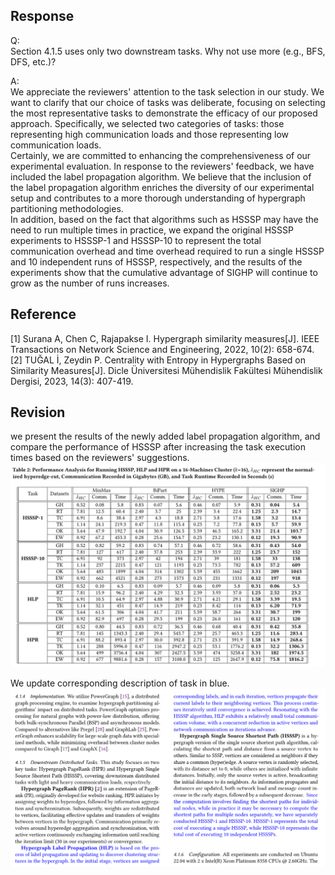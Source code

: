 ## Response
Q:  
Section 4.1.5 uses only two downstream tasks. Why not use more (e.g., BFS, DFS, etc.)?

A:  
We appreciate the reviewers' attention to the task selection in our study. We want to clarify that our choice of tasks was deliberate, focusing on selecting the most representative tasks to demonstrate the efficacy of our proposed approach. Specifically, we selected two categories of tasks: those representing high communication loads and those representing low communication loads.  
Certainly, we are committed to enhancing the comprehensiveness of our experimental evaluation. In response to the reviewers' feedback, we have included the label propagation algorithm. We believe that the inclusion of the label propagation algorithm enriches the diversity of our experimental setup and contributes to a more thorough understanding of hypergraph partitioning methodologies.  
In addition, based on the fact that algorithms such as HSSSP may have the need to run multiple times in practice, we expand the original HSSSP experiments to HSSSP-1 and HSSSP-10 to represent the total communication overhead and time overhead required to run a single HSSSP and 10 independent runs of HSSSP, respectively, and the results of the experiments show that the cumulative advantage of SIGHP will continue to grow as the number of runs increases.  


## Reference 
[1] Surana A, Chen C, Rajapakse I. Hypergraph similarity measures[J]. IEEE Transactions on Network Science and Engineering, 2022, 10(2): 658-674.  
[2] TUĞAL İ, Zeydin P. Centrality with Entropy in Hypergraphs Based on Similarity Measures[J]. Dicle Üniversitesi Mühendislik Fakültesi Mühendislik Dergisi, 2023, 14(3): 407-419.  

## Revision

we present the results of the newly added label propagation algorithm, and compare the performance of HSSSP after increasing the task execution times based on the reviewers' suggestions.
![](./pic/taskTable.png)

We update corresponding description of task in blue.
![](./pic/taskDescription.png)
